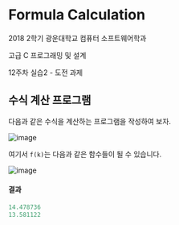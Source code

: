 # Formula Calculation

2018 2학기 광운대학교 컴퓨터 소프트웨어학과

고급 C 프로그래밍 및 설계

12주차 실습2 - 도전 과제

## 수식 계산 프로그램

다음과 같은 수식을 계산하는 프로그램을 작성하여 보자.

![image](https://user-images.githubusercontent.com/36066656/49733880-0b69b000-fcc6-11e8-942c-e94617a33fef.png)

여기서 `f(k)`는 다음과 같은 함수들이 될 수 있습니다.

![image](https://user-images.githubusercontent.com/36066656/49733917-24726100-fcc6-11e8-8753-b8b080465b63.png)

#### 결과

```c
14.478736
13.581122
```


